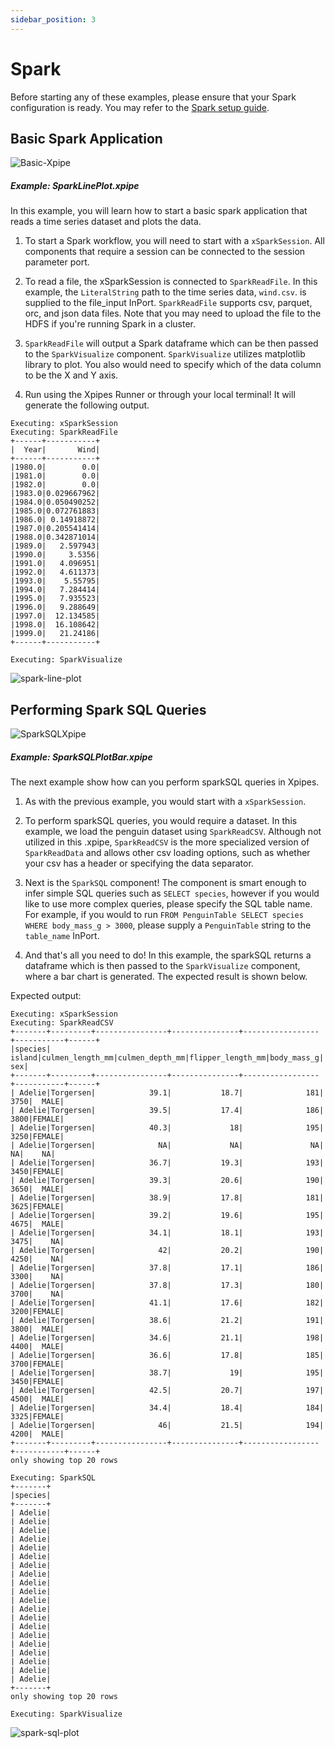 ```yaml
---
sidebar_position: 3
---
```


# Spark

Before starting any of these examples, please ensure that your Spark configuration is ready. You may refer to the [Spark setup guide](..\xpipes-components\advanced-components\Spark.md). 
## Basic Spark Application

![Basic-Xpipe](spark-line-plot-xpipe.png)

##### Example: SparkLinePlot.xpipe

In this example, you will learn how to start a basic spark application that reads a time series dataset and plots the data.

1. To start a Spark workflow, you will need to start with a `xSparkSession`. All components that require a session can be connected to the session parameter port. 

2. To read a file, the xSparkSession is connected to `SparkReadFile`. In this example, the `LiteralString` path to the time series data, `wind.csv`. is supplied to the file_input InPort. `SparkReadFile` supports csv, parquet, orc, and json data files. 
Note that you may need to upload the file to the HDFS if you're running Spark in a cluster.

3. `SparkReadFile` will output a Spark dataframe which can be then passed to the `SparkVisualize` component. `SparkVisualize` utilizes matplotlib library to plot. You also would need to specify which of the data column to be the X and Y axis.

4. Run using the Xpipes Runner or through your local terminal! It will generate the following output.

```
Executing: xSparkSession
Executing: SparkReadFile
+------+-----------+
|  Year|       Wind|
+------+-----------+
|1980.0|        0.0|
|1981.0|        0.0|
|1982.0|        0.0|
|1983.0|0.029667962|
|1984.0|0.050490252|
|1985.0|0.072761883|
|1986.0| 0.14918872|
|1987.0|0.205541414|
|1988.0|0.342871014|
|1989.0|   2.597943|
|1990.0|     3.5356|
|1991.0|   4.096951|
|1992.0|   4.611373|
|1993.0|    5.55795|
|1994.0|   7.284414|
|1995.0|   7.935523|
|1996.0|   9.288649|
|1997.0|  12.134585|
|1998.0|  16.108642|
|1999.0|   21.24186|
+------+-----------+

Executing: SparkVisualize
```
![spark-line-plot](spark-line-plot.png)


## Performing Spark SQL Queries

![SparkSQLXpipe](spark-sql-xpipe.png)

##### Example: SparkSQLPlotBar.xpipe 

The next example show how can you perform sparkSQL queries in Xpipes. 

1. As with the previous example, you would start with a `xSparkSession`.

2. To perform sparkSQL queries, you would require a dataset. In this example, we load the penguin dataset using `SparkReadCSV`. Although not utilized in this .xpipe, `SparkReadCSV` is the more specialized version of `SparkReadData` and allows other csv loading options, such as whether your csv has a header or specifying the data separator.

3. Next is the `SparkSQL` component! The component is smart enough to infer simple SQL queries such as `SELECT species`, however if you would like to use more complex queries, please specify the SQL table name. For example, if you would to run `FROM PenguinTable SELECT species WHERE body_mass_g > 3000`, please supply a `PenguinTable` string to the `table_name` InPort.

4. And that's all you need to do! In this example, the sparkSQL returns a dataframe which is then passed to the `SparkVisualize` component, where a bar chart is generated. The expected result is shown below.



Expected output:

```
Executing: xSparkSession
Executing: SparkReadCSV
+-------+---------+----------------+---------------+-----------------+-----------+------+
|species|   island|culmen_length_mm|culmen_depth_mm|flipper_length_mm|body_mass_g|   sex|
+-------+---------+----------------+---------------+-----------------+-----------+------+
| Adelie|Torgersen|            39.1|           18.7|              181|       3750|  MALE|
| Adelie|Torgersen|            39.5|           17.4|              186|       3800|FEMALE|
| Adelie|Torgersen|            40.3|             18|              195|       3250|FEMALE|
| Adelie|Torgersen|              NA|             NA|               NA|         NA|    NA|
| Adelie|Torgersen|            36.7|           19.3|              193|       3450|FEMALE|
| Adelie|Torgersen|            39.3|           20.6|              190|       3650|  MALE|
| Adelie|Torgersen|            38.9|           17.8|              181|       3625|FEMALE|
| Adelie|Torgersen|            39.2|           19.6|              195|       4675|  MALE|
| Adelie|Torgersen|            34.1|           18.1|              193|       3475|    NA|
| Adelie|Torgersen|              42|           20.2|              190|       4250|    NA|
| Adelie|Torgersen|            37.8|           17.1|              186|       3300|    NA|
| Adelie|Torgersen|            37.8|           17.3|              180|       3700|    NA|
| Adelie|Torgersen|            41.1|           17.6|              182|       3200|FEMALE|
| Adelie|Torgersen|            38.6|           21.2|              191|       3800|  MALE|
| Adelie|Torgersen|            34.6|           21.1|              198|       4400|  MALE|
| Adelie|Torgersen|            36.6|           17.8|              185|       3700|FEMALE|
| Adelie|Torgersen|            38.7|             19|              195|       3450|FEMALE|
| Adelie|Torgersen|            42.5|           20.7|              197|       4500|  MALE|
| Adelie|Torgersen|            34.4|           18.4|              184|       3325|FEMALE|
| Adelie|Torgersen|              46|           21.5|              194|       4200|  MALE|
+-------+---------+----------------+---------------+-----------------+-----------+------+
only showing top 20 rows

Executing: SparkSQL
+-------+
|species|
+-------+
| Adelie|
| Adelie|
| Adelie|
| Adelie|
| Adelie|
| Adelie|
| Adelie|
| Adelie|
| Adelie|
| Adelie|
| Adelie|
| Adelie|
| Adelie|
| Adelie|
| Adelie|
| Adelie|
| Adelie|
| Adelie|
| Adelie|
| Adelie|
+-------+
only showing top 20 rows

Executing: SparkVisualize

```
![spark-sql-plot](sparksql-bar-plot.png)
